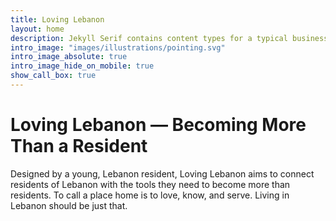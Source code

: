 ```yaml
---
title: Loving Lebanon
layout: home
description: Jekyll Serif contains content types for a typical business website. The theme is fully responsive, blazing fast and artfully illustrated.
intro_image: "images/illustrations/pointing.svg"
intro_image_absolute: true
intro_image_hide_on_mobile: true
show_call_box: true
---
```


# Loving Lebanon — Becoming More Than a Resident

Designed by a young, Lebanon resident, Loving Lebanon aims to connect residents of Lebanon with the tools they need to become more than residents. To call a place home is to love, know, and serve. Living in Lebanon should be just that.
